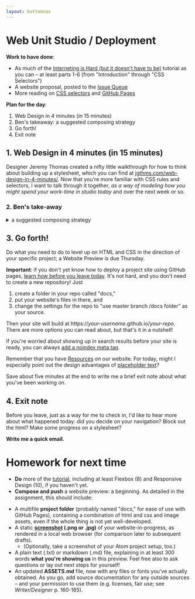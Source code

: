 ```yaml
---
layout: bottomnav
---
```


# Web Unit Studio / Deployment

**Work to have done**:

* As much of the [Interneting is Hard (but it doesn't have to be)](http://web.archive.org/web/20190213013947/https://internetingishard.com/html-and-css/) tutorial as you can – at least parts 1-6 (from "Introduction" through "CSS Selectors")
* A website proposal, posted to the [Issue Queue]({{site.github.issues_url}}/)
* More reading on [CSS selectors](https://css-tricks.com/how-css-selectors-work/) and [GitHub Pages](https://pages.github.com/)

**Plan for the day**:

1. Web Design in 4 minutes (in 15 minutes)
2. Ben's takeaway: a suggested composing strategy
3. Go forth!
4. Exit note


## 1. Web Design in 4 minutes (in 15 minutes)

Designer Jeremy Thomas created a nifty little walkthrough for how to think about building up a stylesheet, which you can find at [jgthms.com/web-design-in-4-minutes/](http://jgthms.com/web-design-in-4-minutes/). Now that you're more familiar with CSS rules and selectors, I want to talk through it together, _as a way of modeling how you might spend your work-time in studio today_ and over the next week or so.

### 2. Ben's take-away
<details>
<summary>a suggested composing strategy</summary>
<ol>
   <li>List out your content sections</li>
   <li>Decide what's nested, what's at the same level</li>
   <li>Draw boxes, and label them<!-- SKIPPABLE --></li>
   <li>Use the boxes<!-- list/nesting --> to write HTML containers<!-- ELEMENTS: only div if you have to --></li>
   <li>Use the labels to give them CSS classes</li>
   <li>Only then start to style the classes</li>
   <li>Use some standard minimum styling
      <ul>
         <li>set a maximum width for text</li>
         <li>give your main content and headers some padding</li>
         <li>change font default away from "Times"</li>
      </ul>
   </li>
</ol>
</details>

<!-- FOR NEXT TIME
## 2. Other notes

* Your homepage should probably be called something like index.html (or index.md) for it to load automatically at the root directory of your website URL. If you're getting a 404 error, that might be the reason.

* Take on the lowest line-count challenge. Ask yourself:
  - does that div need to be there?
  - could those CSS rules be combined?

* Strive for semanticity. Ask yourself:
  - can you tell what's going on just by reading the HTML file?
  - does the HTML hard-code any display (e.g. `<center>`, `<b>`) that should be in the CSS?  
-->

## 3. Go forth!

Do what you need to do to level up on HTML and CSS in the direction of your specific project; a Website Preview is due Thursday.

<div class="alert alert-white">
<strong>Important</strong>: if you don't yet know how to deploy a project site using GitHub pages, <a href="https://help.github.com/en/github/working-with-github-pages/configuring-a-publishing-source-for-your-github-pages-site">learn how before you leave today</a>. It's not hard, and you don't need to create a new repository! Just <ol>
<li>create a folder in your repo called "docs,"</li>
<li>put your website's files in there, and </li>
<li>change the settings for the repo to "use master branch /docs folder" as your source.</li>
</ol>
Then your site will build at https://<em>your-username</em>.github.io/<em>your-repo</em>. There are more options you can read about, but that's it in a nutshell!

If you're worried about showing up in search results before your site is ready, you can always <a href="https://support.google.com/webmasters/answer/93710">add a noindex meta tag</a>.
</div>

<div class="alert alert-info">
Remember that you have <a href="{{site.github.baseurl}}/resources#web-design">Resources</a> on our website. For today, might I especially point out the design advantages of <a href="https://loremipsum.io">placeholder text</a>?
</div>

Save about five minutes at the end to write me a brief exit note about what you've been working on.

## 4. Exit note

Before you leave, just as a way for me to check in, I'd like to hear more about what happened today: did you decide on your navigation? Block out the html? Make some progress on a stylesheet?

**Write me a quick email.**

# Homework for next time

* **Do** more of the [tutorial](https://internetingishard.com/html-and-css/), including at least Flexbox (8) and Responsive Design (10), if you haven't yet.
* **Compose and push** a website preview: a beginning. As detailed in the assignment, this should include:
<ul><li>A multifile <strong>project folder</strong> (probably named "docs," for ease of use with GitHub Pages), containing a combination of html and css and image assets, even if the whole thing is not yet well-developed.</li><li> A static <strong><a href="https://www.take-a-screenshot.org/">screenshot</a> (.png or .jpg)</strong> of your website-in-progress, as rendered in a local web browser (for comparison later to subsequent drafts). <ul><li>(Optionally, take a screenshot of your Atom project setup, too.)</li></ul></li><li> A plain text (.txt) or markdown (.md) file, explaining in at least 300 words <strong>what you're showing us</strong> in this preview. Feel free also to ask questions or lay out next steps for yourself!</li><li> An updated <strong>ASSETS.md</strong> file, now with any files or fonts you've actually obtained. As you go, add source documentation for any outside sources – and your permission to use them (e.g. licenses, fair use; see <em>Writer/Designer</em> p. 160-165).</li></ul>
